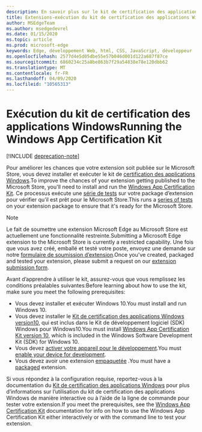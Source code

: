 ```yaml
---
description: En savoir plus sur le kit de certification des applications Windows. Cela donne à votre extension une meilleure chance de parvenir à la publication.
title: Extensions-exécution du kit de certification des applications Windows
author: MSEdgeTeam
ms.author: msedgedevrel
ms.date: 01/15/2020
ms.topic: article
ms.prod: microsoft-edge
keywords: Edge, développement Web, html, CSS, JavaScript, développeur
ms.openlocfilehash: 2577d4e5d05dbe55e57b046d001d122a687f87ce
ms.sourcegitcommit: 6860234c25a8be863b7f29a54838e78e120dbb62
ms.translationtype: MT
ms.contentlocale: fr-FR
ms.lasthandoff: 04/09/2020
ms.locfileid: "10565313"
---
```

# <span data-ttu-id="e6b3b-105">Exécution du kit de certification des applications Windows</span><span class="sxs-lookup"><span data-stu-id="e6b3b-105">Running the Windows App Certification Kit</span></span>  

[!INCLUDE [deprecation-note](../../includes/deprecation-note.md)]  

<span data-ttu-id="e6b3b-106">Pour améliorer les chances que votre extension soit publiée sur le Microsoft Store, vous devez installer et exécuter le kit de [certification des applications Windows](https://go.microsoft.com/fwlink/p/?LinkID=309666).</span><span class="sxs-lookup"><span data-stu-id="e6b3b-106">To improve the chances of your extension getting published to the Microsoft Store, you'll need to install and run the [Windows App Certification Kit](https://go.microsoft.com/fwlink/p/?LinkID=309666).</span></span>
<span data-ttu-id="e6b3b-107">Ce processus exécute une [série de tests](https://docs.microsoft.com/windows/uwp/debug-test-perf/windows-app-certification-kit-tests) sur votre package d’extension pour vérifier qu’il est prêt pour le Microsoft Store.</span><span class="sxs-lookup"><span data-stu-id="e6b3b-107">This runs a [series of tests](https://docs.microsoft.com/windows/uwp/debug-test-perf/windows-app-certification-kit-tests) on your extension package to ensure that it's ready for the Microsoft Store.</span></span>

> [!NOTE]
> <span data-ttu-id="e6b3b-108">Le fait de soumettre une extension Microsoft Edge au Microsoft Store est actuellement une fonctionnalité restreinte.</span><span class="sxs-lookup"><span data-stu-id="e6b3b-108">Submitting a Microsoft Edge extension to the Microsoft Store is currently a restricted capability.</span></span> <span data-ttu-id="e6b3b-109">Une fois que vous avez créé, emballé et testé votre poste, envoyez une demande sur notre [formulaire de soumission d’extension](https://aka.ms/extension-request).</span><span class="sxs-lookup"><span data-stu-id="e6b3b-109">Once you've created, packaged and tested your extension, please submit a request on our [extension submission form](https://aka.ms/extension-request).</span></span>

<span data-ttu-id="e6b3b-110">Avant d’apprendre à utiliser le kit, assurez-vous que vous remplissez les conditions préalables suivantes:</span><span class="sxs-lookup"><span data-stu-id="e6b3b-110">Before learning about how to use the kit, make sure you meet the following prerequisites:</span></span> 

- <span data-ttu-id="e6b3b-111">Vous devez installer et exécuter Windows 10.</span><span class="sxs-lookup"><span data-stu-id="e6b3b-111">You must install and run Windows 10.</span></span>
- <span data-ttu-id="e6b3b-112">Vous devez installer le [Kit de certification des applications Windows version10](https://go.microsoft.com/fwlink/p/?LinkID=309666), qui est inclus dans le Kit de développement logiciel (SDK) Windows pour Windows10.</span><span class="sxs-lookup"><span data-stu-id="e6b3b-112">You must install [Windows App Certification Kit version 10](https://go.microsoft.com/fwlink/p/?LinkID=309666), which is included in the Windows Software Development Kit (SDK) for Windows 10.</span></span>
- <span data-ttu-id="e6b3b-113">Vous devez [activer votre appareil pour le développement](https://docs.microsoft.com/windows/uwp/get-started/enable-your-device-for-development).</span><span class="sxs-lookup"><span data-stu-id="e6b3b-113">You must [enable your device for development](https://docs.microsoft.com/windows/uwp/get-started/enable-your-device-for-development).</span></span>
- <span data-ttu-id="e6b3b-114">Vous devez avoir une extension [empaquetée](../packaging.md) .</span><span class="sxs-lookup"><span data-stu-id="e6b3b-114">You must have a [packaged](../packaging.md) extension.</span></span>


<span data-ttu-id="e6b3b-115">Si vous répondez à la configuration requise, reportez-vous à la documentation du [Kit de certification des applications Windows](https://docs.microsoft.com/windows/uwp/debug-test-perf/windows-app-certification-kit#validate-your-windows-app-using-the-windows-app-certification-kit-interactively) pour plus d’informations sur l’utilisation du kit de certification des applications Windows de manière interactive ou à l’aide de la ligne de commande pour tester votre extension.</span><span class="sxs-lookup"><span data-stu-id="e6b3b-115">If you meet the prerequisites, see the [Windows App Certification Kit](https://docs.microsoft.com/windows/uwp/debug-test-perf/windows-app-certification-kit#validate-your-windows-app-using-the-windows-app-certification-kit-interactively) documentation for info on how to use the Windows App Certification Kit either interactively or with the command line to test your extension.</span></span>
